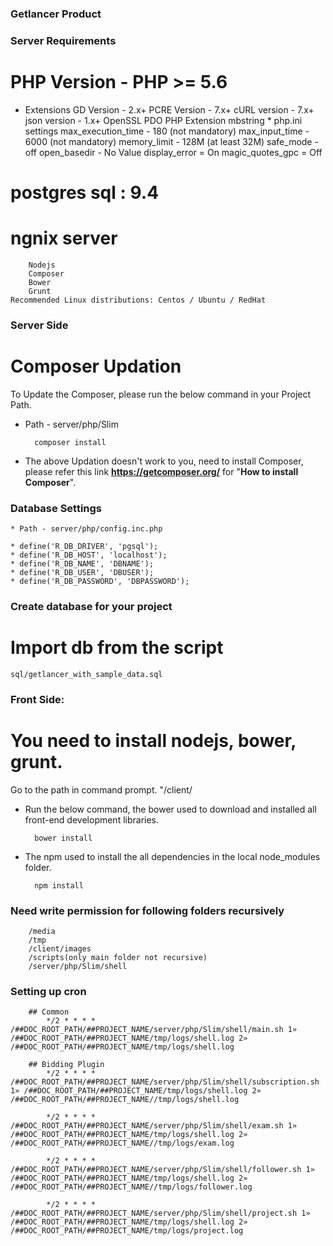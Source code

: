 ### Getlancer Product

### Server Requirements

   # PHP Version - PHP >= 5.6
   * Extensions
            GD Version - 2.x+
            PCRE Version - 7.x+
            cURL version - 7.x+
            json version - 1.x+
			OpenSSL
            PDO PHP Extension
            mbstring
    * php.ini settings
            max_execution_time - 180 (not mandatory)
            max_input_time - 6000 (not mandatory)
            memory_limit - 128M (at least 32M)
            safe_mode - off
            open_basedir - No Value
            display_error = On
            magic_quotes_gpc = Off
   # postgres sql : 9.4
   # ngnix server
 		Nodejs
		Composer
		Bower
		Grunt	
    Recommended Linux distributions: Centos / Ubuntu / RedHat

### Server Side

# Composer Updation

To Update the Composer, please run the below command in your Project Path.  

* Path - server/php/Slim

        composer install
    
* The above Updation doesn't work to you, need to install Composer, please refer this link **https://getcomposer.org/**  for "**How to install Composer**".

### Database Settings

	* Path - server/php/config.inc.php

    * define('R_DB_DRIVER', 'pgsql');
	* define('R_DB_HOST', 'localhost');
	* define('R_DB_NAME', 'DBNAME');
	* define('R_DB_USER', 'DBUSER');
	* define('R_DB_PASSWORD', 'DBPASSWORD');

### Create database for your project

# Import db from the script

 	sql/getlancer_with_sample_data.sql

### Front Side: 

# You need to install nodejs, bower, grunt.

Go to the path in command prompt. "/client/

* Run the below command, the bower used to download and installed all front-end development libraries.

        bower install

* The npm used to install the all dependencies in the local node_modules folder.

        npm install    

### Need write permission for following folders recursively
 
		/media
		/tmp
		/client/images
		/scripts(only main folder not recursive)				
		/server/php/Slim/shell
 
### Setting up cron
			
        ## Common
        	*/2 * * * * /##DOC_ROOT_PATH/##PROJECT_NAME/server/php/Slim/shell/main.sh 1» /##DOC_ROOT_PATH/##PROJECT_NAME/tmp/logs/shell.log 2» /##DOC_ROOT_PATH/##PROJECT_NAME/tmp/logs/shell.log

        ## Bidding Plugin
    		*/2 * * * * /##DOC_ROOT_PATH/##PROJECT_NAME/server/php/Slim/shell/subscription.sh 1» /##DOC_ROOT_PATH/##PROJECT_NAME/tmp/logs/shell.log 2» /##DOC_ROOT_PATH/##PROJECT_NAME//tmp/logs/shell.log

    		*/2 * * * * /##DOC_ROOT_PATH/##PROJECT_NAME/server/php/Slim/shell/exam.sh 1» /##DOC_ROOT_PATH/##PROJECT_NAME/tmp/logs/shell.log 2» /##DOC_ROOT_PATH/##PROJECT_NAME//tmp/logs/exam.log

    		*/2 * * * * /##DOC_ROOT_PATH/##PROJECT_NAME/server/php/Slim/shell/follower.sh 1» /##DOC_ROOT_PATH/##PROJECT_NAME/tmp/logs/shell.log 2» /##DOC_ROOT_PATH/##PROJECT_NAME//tmp/logs/follower.log

    		*/2 * * * * /##DOC_ROOT_PATH/##PROJECT_NAME/server/php/Slim/shell/project.sh 1» /##DOC_ROOT_PATH/##PROJECT_NAME/tmp/logs/shell.log 2» /##DOC_ROOT_PATH/##PROJECT_NAME/tmp/logs/project.log
     
